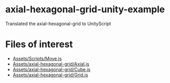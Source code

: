 # axial-hexagonal-grid-unity-example

Translated the axial-hexagonal-grid to UnityScript

# Files of interest

- [Assets/Scripts/Move.js](https://github.com/RobertBrewitz/axial-hexagonal-grid-unity-example-project/blob/master/Assets/Scripts/Move.js)
- [Assets/axial-hexagonal-grid/Axial.js](https://github.com/RobertBrewitz/axial-hexagonal-grid-unity-example-project/blob/master/Assets/axial-hexagonal-grid/Axial.js)
- [Assets/axial-hexagonal-grid/Cube.js](https://github.com/RobertBrewitz/axial-hexagonal-grid-unity-example-project/blob/master/Assets/axial-hexagonal-grid/Cube.js)
- [Assets/axial-hexagonal-grid/Grid.js](https://github.com/RobertBrewitz/axial-hexagonal-grid-unity-example-project/blob/master/Assets/axial-hexagonal-grid/Grid.js)

